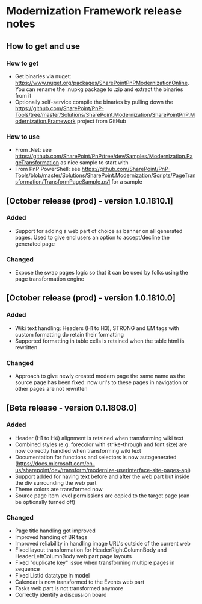 # Modernization Framework release notes

## How to get and use

### How to get

- Get binaries via nuget: https://www.nuget.org/packages/SharePointPnPModernizationOnline. You can rename the .nupkg package to .zip and extract the binaries from it
- Optionally self-service compile the binaries by pulling down the https://github.com/SharePoint/PnP-Tools/tree/master/Solutions/SharePoint.Modernization/SharePointPnP.Modernization.Framework project from GitHub

### How to use

- From .Net: see https://github.com/SharePoint/PnP/tree/dev/Samples/Modernization.PageTransformation as nice sample to start with
- From PnP PowerShell: see https://github.com/SharePoint/PnP-Tools/blob/master/Solutions/SharePoint.Modernization/Scripts/PageTransformation/TransformPageSample.ps1 for a sample

## [October release (prod) - version 1.0.1810.1]

### Added

- Support for adding a web part of choice as banner on all generated pages. Used to give end users an option to accept/decline the generated page

### Changed

- Expose the swap pages logic so that it can be used by folks using the page transformation engine

## [October release (prod) - version 1.0.1810.0]

### Added

- Wiki text handling: Headers (H1 to H3), STRONG and EM tags with custom formatting do retain their formatting
- Supported formatting in table cells is retained when the table html is rewritten

### Changed

- Approach to give newly created modern page the same name as the source page has been fixed: now url's to these pages in navigation or other pages are not rewritten

## [Beta release - version 0.1.1808.0]

### Added

- Header (H1 to H4) alignment is retained when transforming wiki text
- Combined styles (e.g. forecolor with strike-through and font size) are now correctly handled when transforming wiki text
- Documentation for functions and selectors is now autogenerated (https://docs.microsoft.com/en-us/sharepoint/dev/transform/modernize-userinterface-site-pages-api)
- Support added for having text before and after the web part but inside the div surrounding the web part
- Theme colors are transformed now
- Source page item level permissions are copied to the target page (can be optionally turned off)

### Changed

- Page title handling got improved
- Improved handing of BR tags
- Improved reliability in handling image URL's outside of the current web
- Fixed layout transformation for HeaderRightColumnBody and HeaderLeftColumnBody web part page layouts
- Fixed "duplicate key" issue when transforming multiple pages in sequence
- Fixed ListId datatype in model
- Calendar is now transformed to the Events web part
- Tasks web part is not transformed anymore
- Correctly identify a discussion board
